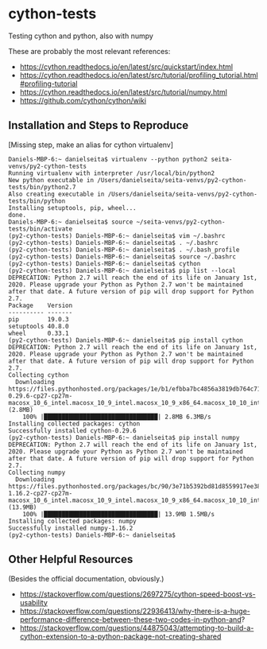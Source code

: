 # cython-tests

Testing cython and python, also with numpy

These are probably the most relevant references:

- https://cython.readthedocs.io/en/latest/src/quickstart/index.html
- https://cython.readthedocs.io/en/latest/src/tutorial/profiling_tutorial.html#profiling-tutorial
- https://cython.readthedocs.io/en/latest/src/tutorial/numpy.html
- https://github.com/cython/cython/wiki


## Installation and Steps to Reproduce

[Missing step, make an alias for cython virtualenv]


```
Daniels-MBP-6:~ danielseita$ virtualenv --python python2 seita-venvs/py2-cython-tests
Running virtualenv with interpreter /usr/local/bin/python2
New python executable in /Users/danielseita/seita-venvs/py2-cython-tests/bin/python2.7
Also creating executable in /Users/danielseita/seita-venvs/py2-cython-tests/bin/python
Installing setuptools, pip, wheel...
done.
Daniels-MBP-6:~ danielseita$ source ~/seita-venvs/py2-cython-tests/bin/activate
(py2-cython-tests) Daniels-MBP-6:~ danielseita$ vim ~/.bashrc
(py2-cython-tests) Daniels-MBP-6:~ danielseita$ . ~/.bashrc
(py2-cython-tests) Daniels-MBP-6:~ danielseita$ . ~/.bash_profile
(py2-cython-tests) Daniels-MBP-6:~ danielseita$ source ~/.bashrc
(py2-cython-tests) Daniels-MBP-6:~ danielseita$ cython
(py2-cython-tests) Daniels-MBP-6:~ danielseita$ pip list --local
DEPRECATION: Python 2.7 will reach the end of its life on January 1st, 2020. Please upgrade your Python as Python 2.7 won't be maintained after that date. A future version of pip will drop support for Python 2.7.
Package    Version
---------- -------
pip        19.0.3
setuptools 40.8.0
wheel      0.33.1
(py2-cython-tests) Daniels-MBP-6:~ danielseita$ pip install cython
DEPRECATION: Python 2.7 will reach the end of its life on January 1st, 2020. Please upgrade your Python as Python 2.7 won't be maintained after that date. A future version of pip will drop support for Python 2.7.
Collecting cython
  Downloading https://files.pythonhosted.org/packages/1e/b1/efbba7bc4856a3819db764c711ed71265287a4e3cb54fc2f00ce66fe2a11/Cython-0.29.6-cp27-cp27m-macosx_10_6_intel.macosx_10_9_intel.macosx_10_9_x86_64.macosx_10_10_intel.macosx_10_10_x86_64.whl (2.8MB)
    100% |████████████████████████████████| 2.8MB 6.3MB/s
Installing collected packages: cython
Successfully installed cython-0.29.6
(py2-cython-tests) Daniels-MBP-6:~ danielseita$ pip install numpy
DEPRECATION: Python 2.7 will reach the end of its life on January 1st, 2020. Please upgrade your Python as Python 2.7 won't be maintained after that date. A future version of pip will drop support for Python 2.7.
Collecting numpy
  Downloading https://files.pythonhosted.org/packages/bc/90/3e71b5392bd81d8559917ee38857bb2e4b92c88e87211a68e339127b86f5/numpy-1.16.2-cp27-cp27m-macosx_10_6_intel.macosx_10_9_intel.macosx_10_9_x86_64.macosx_10_10_intel.macosx_10_10_x86_64.whl (13.9MB)
    100% |████████████████████████████████| 13.9MB 1.5MB/s
Installing collected packages: numpy
Successfully installed numpy-1.16.2
(py2-cython-tests) Daniels-MBP-6:~ danielseita$
```


## Other Helpful Resources

(Besides the official documentation, obviously.)

- https://stackoverflow.com/questions/2697275/cython-speed-boost-vs-usability
- https://stackoverflow.com/questions/22936413/why-there-is-a-huge-performance-difference-between-these-two-codes-in-python-and?
- https://stackoverflow.com/questions/44875043/attempting-to-build-a-cython-extension-to-a-python-package-not-creating-shared
